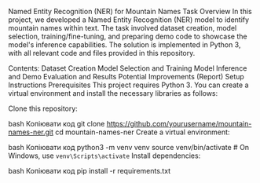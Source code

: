 Named Entity Recognition (NER) for Mountain Names
Task Overview
In this project, we developed a Named Entity Recognition (NER) model to identify mountain names within text. The task involved dataset creation, model selection, training/fine-tuning, and preparing demo code to showcase the model's inference capabilities. The solution is implemented in Python 3, with all relevant code and files provided in this repository.

Contents:
Dataset Creation
Model Selection and Training
Model Inference and Demo
Evaluation and Results
Potential Improvements (Report)
Setup Instructions
Prerequisites
This project requires Python 3. You can create a virtual environment and install the necessary libraries as follows:

Clone this repository:

bash
Копіювати код
git clone https://github.com/yourusername/mountain-names-ner.git
cd mountain-names-ner
Create a virtual environment:

bash
Копіювати код
python3 -m venv venv
source venv/bin/activate  # On Windows, use `venv\Scripts\activate`
Install dependencies:

bash
Копіювати код
pip install -r requirements.txt
